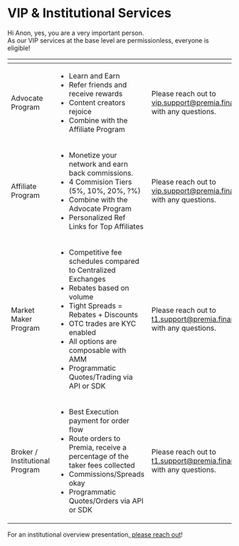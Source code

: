# VIP & Institutional Services

Hi Anon, yes, you are a very important person. \
As our VIP services at the base level are permissionless, everyone is eligible!

<table data-card-size="large" data-view="cards"><thead><tr><th></th><th></th><th></th></tr></thead><tbody><tr><td>Advocate Program</td><td><ul><li>Learn and Earn</li><li>Refer friends and receive rewards</li><li>Content creators rejoice</li><li>Combine with the Affiliate Program</li></ul></td><td>Please reach out to <a href="mailto:vip.support@premia.finance?subject=VIP%20Advocate%20Onboarding">vip.support@premia.finance</a> with any questions.</td></tr><tr><td>Affiliate Program</td><td><ul><li>Monetize your network and earn back commissions.</li><li>4 Commision Tiers (5%, 10%, 20%, ?%)</li><li>Combine with the Advocate Program</li><li>Personalized Ref Links for Top Affiliates</li></ul></td><td>Please reach out to <a href="mailto:vip.support@premia.finance?subject=VIP%20Affiliate%20Onboarding">vip.support@premia.finance</a> with any questions.</td></tr><tr><td>Market Maker Program</td><td><ul><li>Competitive fee schedules compared to Centralized Exchanges</li><li>Rebates based on volume</li><li>Tight Spreads = Rebates + Discounts</li><li>OTC trades are KYC enabled</li><li>All options are composable with AMM</li><li>Programmatic Quotes/Trading via API or SDK</li></ul></td><td>Please reach out to <a href="mailto:t1.support@premia.finance?subject=MM%20Onboarding">t1.support@premia.finance</a> with any questions.</td></tr><tr><td>Broker / Institutional Program</td><td><ul><li>Best Execution payment for order flow</li><li>Route orders to Premia, receive a percentage of the taker fees collected</li><li>Commissions/Spreads okay</li><li>Programmatic Quotes/Orders via API or SDK</li></ul></td><td>Please reach out to <a href="mailto:t1.support@premia.finance?subject=Broker%20Onboarding">t1.support@premia.finance</a> with any questions.</td></tr></tbody></table>

For an institutional overview presentation,[ please reach out](mailto:t1.support@premia.finance)!
